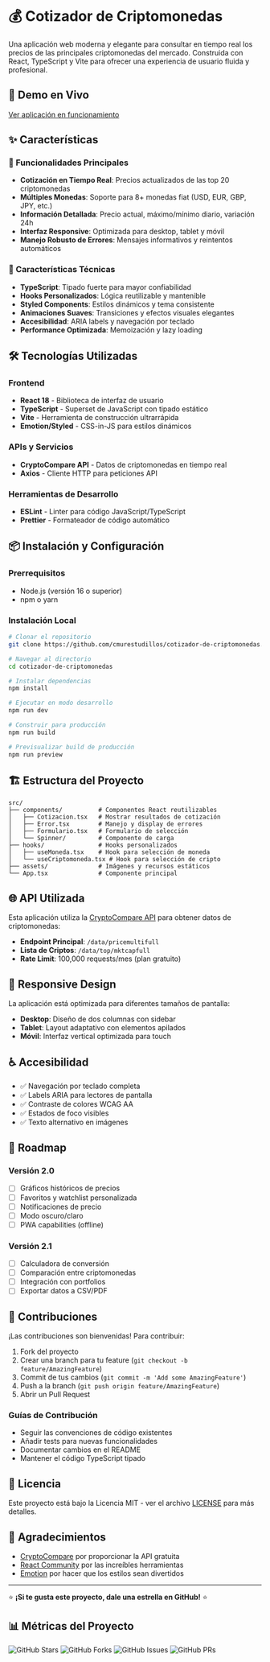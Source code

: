 # 💰 Cotizador de Criptomonedas

Una aplicación web moderna y elegante para consultar en tiempo real los precios de las principales criptomonedas del mercado. Construida con React, TypeScript y Vite para ofrecer una experiencia de usuario fluida y profesional.

## 🚀 Demo en Vivo

[Ver aplicación en funcionamiento](https://criptomonedas-cotizador.vercel.app)

## ✨ Características

### 🎯 Funcionalidades Principales
- **Cotización en Tiempo Real**: Precios actualizados de las top 20 criptomonedas
- **Múltiples Monedas**: Soporte para 8+ monedas fiat (USD, EUR, GBP, JPY, etc.)
- **Información Detallada**: Precio actual, máximo/mínimo diario, variación 24h
- **Interfaz Responsive**: Optimizada para desktop, tablet y móvil
- **Manejo Robusto de Errores**: Mensajes informativos y reintentos automáticos

### 💎 Características Técnicas
- **TypeScript**: Tipado fuerte para mayor confiabilidad
- **Hooks Personalizados**: Lógica reutilizable y mantenible
- **Styled Components**: Estilos dinámicos y tema consistente
- **Animaciones Suaves**: Transiciones y efectos visuales elegantes
- **Accesibilidad**: ARIA labels y navegación por teclado
- **Performance Optimizada**: Memoización y lazy loading

## 🛠️ Tecnologías Utilizadas

### Frontend
- **React 18** - Biblioteca de interfaz de usuario
- **TypeScript** - Superset de JavaScript con tipado estático
- **Vite** - Herramienta de construcción ultrarrápida
- **Emotion/Styled** - CSS-in-JS para estilos dinámicos

### APIs y Servicios
- **CryptoCompare API** - Datos de criptomonedas en tiempo real
- **Axios** - Cliente HTTP para peticiones API

### Herramientas de Desarrollo
- **ESLint** - Linter para código JavaScript/TypeScript
- **Prettier** - Formateador de código automático

## 📦 Instalación y Configuración

### Prerrequisitos
- Node.js (versión 16 o superior)
- npm o yarn

### Instalación Local

```bash
# Clonar el repositorio
git clone https://github.com/cmurestudillos/cotizador-de-criptomonedas.git

# Navegar al directorio
cd cotizador-de-criptomonedas

# Instalar dependencias
npm install

# Ejecutar en modo desarrollo
npm run dev

# Construir para producción
npm run build

# Previsualizar build de producción
npm run preview
```

## 🏗️ Estructura del Proyecto

```
src/
├── components/          # Componentes React reutilizables
│   ├── Cotizacion.tsx   # Mostrar resultados de cotización
│   ├── Error.tsx        # Manejo y display de errores
│   ├── Formulario.tsx   # Formulario de selección
│   └── Spinner/         # Componente de carga
├── hooks/               # Hooks personalizados
│   ├── useMoneda.tsx    # Hook para selección de moneda
│   └── useCriptomoneda.tsx # Hook para selección de cripto
├── assets/              # Imágenes y recursos estáticos
└── App.tsx              # Componente principal
```

## 🌐 API Utilizada

Esta aplicación utiliza la [CryptoCompare API](https://min-api.cryptocompare.com/) para obtener datos de criptomonedas:

- **Endpoint Principal**: `/data/pricemultifull`
- **Lista de Criptos**: `/data/top/mktcapfull`
- **Rate Limit**: 100,000 requests/mes (plan gratuito)

## 📱 Responsive Design

La aplicación está optimizada para diferentes tamaños de pantalla:

- **Desktop**: Diseño de dos columnas con sidebar
- **Tablet**: Layout adaptativo con elementos apilados
- **Móvil**: Interfaz vertical optimizada para touch

## ♿ Accesibilidad

- ✅ Navegación por teclado completa
- ✅ Labels ARIA para lectores de pantalla
- ✅ Contraste de colores WCAG AA
- ✅ Estados de foco visibles
- ✅ Texto alternativo en imágenes

## 🚧 Roadmap

### Versión 2.0
- [ ] Gráficos históricos de precios
- [ ] Favoritos y watchlist personalizada
- [ ] Notificaciones de precio
- [ ] Modo oscuro/claro
- [ ] PWA capabilities (offline)

### Versión 2.1
- [ ] Calculadora de conversión
- [ ] Comparación entre criptomonedas
- [ ] Integración con portfolios
- [ ] Exportar datos a CSV/PDF

## 🤝 Contribuciones

¡Las contribuciones son bienvenidas! Para contribuir:

1. Fork del proyecto
2. Crear una branch para tu feature (`git checkout -b feature/AmazingFeature`)
3. Commit de tus cambios (`git commit -m 'Add some AmazingFeature'`)
4. Push a la branch (`git push origin feature/AmazingFeature`)
5. Abrir un Pull Request

### Guías de Contribución
- Seguir las convenciones de código existentes
- Añadir tests para nuevas funcionalidades
- Documentar cambios en el README
- Mantener el código TypeScript tipado

## 📄 Licencia

Este proyecto está bajo la Licencia MIT - ver el archivo [LICENSE](LICENSE) para más detalles.

## 🙏 Agradecimientos

- [CryptoCompare](https://www.cryptocompare.com/) por proporcionar la API gratuita
- [React Community](https://reactjs.org/) por las increíbles herramientas
- [Emotion](https://emotion.sh/) por hacer que los estilos sean divertidos

---

⭐ **¡Si te gusta este proyecto, dale una estrella en GitHub!** ⭐

## 📊 Métricas del Proyecto

![GitHub Stars](https://img.shields.io/github/stars/cmurestudillos/cotizador-de-criptomonedas?style=social)
![GitHub Forks](https://img.shields.io/github/forks/cmurestudillos/cotizador-de-criptomonedas?style=social)
![GitHub Issues](https://img.shields.io/github/issues/cmurestudillos/cotizador-de-criptomonedas)
![GitHub PRs](https://img.shields.io/github/issues-pr/cmurestudillos/cotizador-de-criptomonedas)